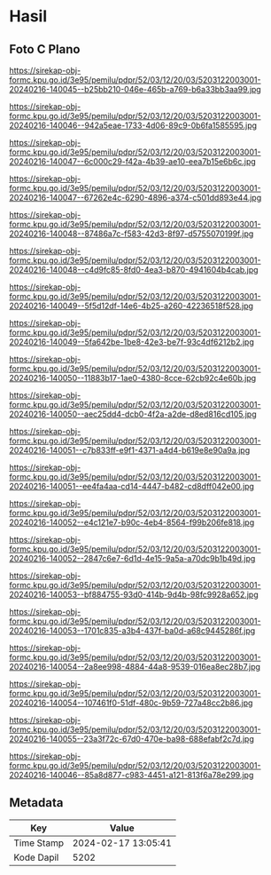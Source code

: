 # Hasil

## Foto C Plano

https://sirekap-obj-formc.kpu.go.id/3e95/pemilu/pdpr/52/03/12/20/03/5203122003001-20240216-140045--b25bb210-046e-465b-a769-b6a33bb3aa99.jpg

https://sirekap-obj-formc.kpu.go.id/3e95/pemilu/pdpr/52/03/12/20/03/5203122003001-20240216-140046--942a5eae-1733-4d06-89c9-0b6fa1585595.jpg

https://sirekap-obj-formc.kpu.go.id/3e95/pemilu/pdpr/52/03/12/20/03/5203122003001-20240216-140047--6c000c29-f42a-4b39-ae10-eea7b15e6b6c.jpg

https://sirekap-obj-formc.kpu.go.id/3e95/pemilu/pdpr/52/03/12/20/03/5203122003001-20240216-140047--67262e4c-6290-4896-a374-c501dd893e44.jpg

https://sirekap-obj-formc.kpu.go.id/3e95/pemilu/pdpr/52/03/12/20/03/5203122003001-20240216-140048--87486a7c-f583-42d3-8f97-d5755070199f.jpg

https://sirekap-obj-formc.kpu.go.id/3e95/pemilu/pdpr/52/03/12/20/03/5203122003001-20240216-140048--c4d9fc85-8fd0-4ea3-b870-4941604b4cab.jpg

https://sirekap-obj-formc.kpu.go.id/3e95/pemilu/pdpr/52/03/12/20/03/5203122003001-20240216-140049--5f5d12df-14e6-4b25-a260-42236518f528.jpg

https://sirekap-obj-formc.kpu.go.id/3e95/pemilu/pdpr/52/03/12/20/03/5203122003001-20240216-140049--5fa642be-1be8-42e3-be7f-93c4df6212b2.jpg

https://sirekap-obj-formc.kpu.go.id/3e95/pemilu/pdpr/52/03/12/20/03/5203122003001-20240216-140050--11883b17-1ae0-4380-8cce-62cb92c4e60b.jpg

https://sirekap-obj-formc.kpu.go.id/3e95/pemilu/pdpr/52/03/12/20/03/5203122003001-20240216-140050--aec25dd4-dcb0-4f2a-a2de-d8ed816cd105.jpg

https://sirekap-obj-formc.kpu.go.id/3e95/pemilu/pdpr/52/03/12/20/03/5203122003001-20240216-140051--c7b833ff-e9f1-4371-a4d4-b619e8e90a9a.jpg

https://sirekap-obj-formc.kpu.go.id/3e95/pemilu/pdpr/52/03/12/20/03/5203122003001-20240216-140051--ee4fa4aa-cd14-4447-b482-cd8dff042e00.jpg

https://sirekap-obj-formc.kpu.go.id/3e95/pemilu/pdpr/52/03/12/20/03/5203122003001-20240216-140052--e4c121e7-b90c-4eb4-8564-f99b206fe818.jpg

https://sirekap-obj-formc.kpu.go.id/3e95/pemilu/pdpr/52/03/12/20/03/5203122003001-20240216-140052--2847c6e7-6d1d-4e15-9a5a-a70dc9b1b49d.jpg

https://sirekap-obj-formc.kpu.go.id/3e95/pemilu/pdpr/52/03/12/20/03/5203122003001-20240216-140053--bf884755-93d0-414b-9d4b-98fc9928a652.jpg

https://sirekap-obj-formc.kpu.go.id/3e95/pemilu/pdpr/52/03/12/20/03/5203122003001-20240216-140053--1701c835-a3b4-437f-ba0d-a68c9445286f.jpg

https://sirekap-obj-formc.kpu.go.id/3e95/pemilu/pdpr/52/03/12/20/03/5203122003001-20240216-140054--2a8ee998-4884-44a8-9539-016ea8ec28b7.jpg

https://sirekap-obj-formc.kpu.go.id/3e95/pemilu/pdpr/52/03/12/20/03/5203122003001-20240216-140054--107461f0-51df-480c-9b59-727a48cc2b86.jpg

https://sirekap-obj-formc.kpu.go.id/3e95/pemilu/pdpr/52/03/12/20/03/5203122003001-20240216-140055--23a3f72c-67d0-470e-ba98-688efabf2c7d.jpg

https://sirekap-obj-formc.kpu.go.id/3e95/pemilu/pdpr/52/03/12/20/03/5203122003001-20240216-140046--85a8d877-c983-4451-a121-813f6a78e299.jpg


## Metadata

| Key        | Value               |
| ---------- | ------------------- |
| Time Stamp | 2024-02-17 13:05:41 |
| Kode Dapil | 5202                |




